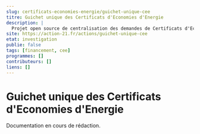 ```yaml
---
slug: certificats-economies-energie/guichet-unique-cee
titre: Guichet unique des Certificats d'Economies d'Energie
description: |
  Projet open source de centralisation des demandes de Certificats d'Economies d'Energie.
site: https://action-21.fr/actions/guichet-unique-cee
etat: investigation
publie: false
tags: [financement, cee]
programmes: []
contributeurs: []
liens: []
---
```


# Guichet unique des Certificats d'Economies d'Energie

Documentation en cours de rédaction.
